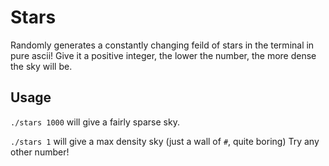 # Stars

Randomly generates a constantly changing feild of stars in the terminal
in pure ascii! Give it a positive integer, the lower the number, the more
dense the sky will be.

## Usage

`./stars 1000` will give a fairly sparse sky.

`./stars 1` will give a max density sky (just a wall of `#`, quite boring)
Try any other number!